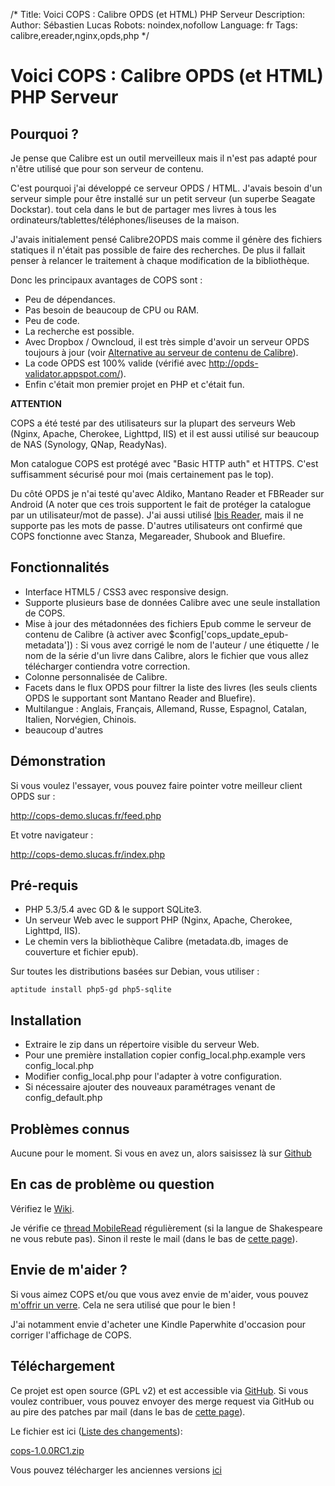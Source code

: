 /*
Title: Voici COPS : Calibre OPDS (et HTML) PHP Serveur
Description: 
Author: Sébastien Lucas
Robots: noindex,nofollow
Language: fr
Tags: calibre,ereader,nginx,opds,php
*/
# Voici COPS : Calibre OPDS (et HTML) PHP Serveur

## Pourquoi ?
Je pense que Calibre est un outil merveilleux mais il n'est pas adapté pour n'être utilisé que pour son serveur de contenu.

C'est pourquoi j'ai développé ce serveur OPDS / HTML. J'avais besoin d'un serveur simple pour être installé sur un petit serveur (un superbe Seagate Dockstar). tout cela dans le but de partager mes livres à tous les ordinateurs/tablettes/téléphones/liseuses de la maison.

J'avais initialement pensé Calibre2OPDS mais comme il génère des fichiers statiques il n'était pas possible de faire des recherches. De plus il fallait penser à relancer le traitement à chaque modification de la bibliothèque.

Donc les principaux avantages de COPS sont :
*	Peu de dépendances.
*	Pas besoin de beaucoup de CPU ou RAM.
*	Peu de code.
*	La recherche est possible.
*	Avec Dropbox / Owncloud, il est très simple d'avoir un serveur OPDS toujours à jour (voir [Alternative au serveur de contenu de Calibre](/blog/calibre-web-server-alternative)).
*	La code OPDS est 100% valide (vérifié avec http://opds-validator.appspot.com/).
*	Enfin c'était mon premier projet en PHP et c'était fun.

**ATTENTION**

COPS a été testé par des utilisateurs sur la plupart des serveurs Web (Nginx, Apache, Cherokee, Lighttpd, IIS) et il est aussi utilisé sur beaucoup de NAS (Synology, QNap, ReadyNas).

Mon catalogue COPS est protégé avec "Basic HTTP auth" et HTTPS. C'est suffisamment sécurisé pour moi (mais certainement pas le top).

Du côté OPDS je n'ai testé qu'avec Aldiko, Mantano Reader et FBReader sur Android (A noter que ces trois supportent le fait de protéger la catalogue par un utilisateur/mot de passe). J'ai aussi utilisé [Ibis Reader](http://ibisreader.com/), mais il ne supporte pas les mots de passe.
D'autres utilisateurs ont confirmé que COPS fonctionne avec Stanza, Megareader, Shubook and Bluefire.

## Fonctionnalités

*	Interface HTML5 / CSS3 avec responsive design.
*	Supporte plusieurs base de données Calibre avec une seule installation de COPS.
*	Mise à jour des métadonnées des fichiers Epub comme le serveur de contenu de Calibre (à activer avec $config['cops_update_epub-metadata']) : Si vous avez corrigé le nom de l'auteur / une étiquette / le nom de la série d'un livre dans Calibre, alors le fichier que vous allez télécharger contiendra votre correction.
*	Colonne personnalisée de Calibre.
*	Facets dans le flux OPDS pour filtrer la liste des livres (les seuls clients OPDS le supportant sont Mantano Reader and Bluefire).
*	Multilangue : Anglais, Français, Allemand, Russe, Espagnol, Catalan, Italien, Norvégien, Chinois.
*	beaucoup d'autres

## Démonstration

Si vous voulez l'essayer, vous pouvez faire pointer votre meilleur client OPDS sur :

http://cops-demo.slucas.fr/feed.php

Et votre navigateur : 

http://cops-demo.slucas.fr/index.php

## Pré-requis

*	PHP 5.3/5.4 avec GD & le support SQLite3.
*	Un serveur Web avec le support PHP (Nginx, Apache, Cherokee, Lighttpd, IIS).
*	Le chemin vers la bibliothèque Calibre (metadata.db, images de couverture et fichier epub).

Sur toutes les distributions basées sur Debian, vous utiliser :

```
aptitude install php5-gd php5-sqlite
```

## Installation

*	Extraire le zip dans un répertoire visible du serveur Web.
*	Pour une première installation copier config_local.php.example vers config_local.php
*	Modifier config_local.php pour l'adapter à votre configuration.
*	Si nécessaire ajouter des nouveaux paramétrages venant de config_default.php

## Problèmes connus

Aucune pour le moment. Si vous en avez un, alors saisissez là sur [Github](https://github.com/seblucas/cops/issues?state=open)

## En cas de problème ou question

Vérifiez le [Wiki](https://github.com/seblucas/cops/wiki).

Je vérifie ce [thread MobileRead](http://www.mobileread.com/forums/showthread.php?p=1988610) régulièrement (si la langue de Shakespeare ne vous rebute pas). Sinon il reste le mail (dans le bas de [cette page](/user/sebastien_lucas)).

## Envie de m'aider ?

Si vous aimez COPS et/ou que vous avez envie de m'aider, vous pouvez [m'offrir un verre](https://www.paypal.com/cgi-bin/webscr?cmd=_s-xclick&hosted_button_id=9CNHDRJ6GX2Z4). Cela ne sera utilisé que pour le bien !

J'ai notamment envie d'acheter une Kindle Paperwhite d'occasion pour corriger l'affichage de COPS.

## Téléchargement 

Ce projet est open source (GPL v2) et est accessible via [GitHub](https://github.com/seblucas/cops). Si vous voulez contribuer, vous pouvez envoyer des merge request via GitHub ou au pire des patches par mail (dans le bas de [cette page](/user/sebastien_lucas)).

Le fichier est ici ([Liste des changements](https://github.com/seblucas/cops/releases)):

[cops-1.0.0RC1.zip](https://github.com/seblucas/cops/releases/download/1.0.0RC1/cops-1.0.0RC1.zip)

Vous pouvez télécharger les anciennes versions [ici](https://github.com/seblucas/cops/releases)

